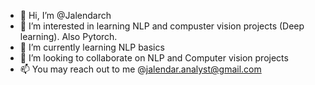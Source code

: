 - 👋 Hi, I’m @Jalendarch
- 👀 I’m interested in learning NLP and compuster vision projects (Deep learning). Also Pytorch.
- 🌱 I’m currently learning NLP basics
- 💞️ I’m looking to collaborate on NLP and Computer vision projects
- 📫 You may reach out to me @jalendar.analyst@gmail.com

<!---
Jalendarch/Jalendarch is a ✨ special ✨ repository because its `README.md` (this file) appears on your GitHub profile.
You can click the Preview link to take a look at your changes.
--->
